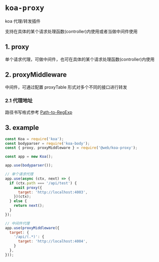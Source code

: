 # `koa-proxy`
koa 代理/转发插件

支持在具体的某个请求处理函数(controller)内使用或者当做中间件使用

## 1. proxy
单个请求代理，可做中间件，也可在具体的某个请求处理函数(controller)内使用

## 2. proxyMiddleware
中间件，可通过配置 proxyTable 形式对多个不同的接口进行转发

### 2.1 代理地址
路径书写格式参考 [Path-to-RegExp](https://www.npmjs.com/package/path-to-regexp)

## 3. example
```js
const Koa = require('koa');
const bodyparser = require('koa-body');
const { proxy, proxyMiddleware } = require('@web/koa-proxy');

const app = new Koa();

app.use(bodyparser());

// 单个请求代理
app.use(async (ctx, next) => {
  if (ctx.path === '/api/test') {
    await proxy({
      target: 'http://localhost:4003',
    })(ctx);
  } else {
    return next();
  }
});

// 中间件代理
app.use(proxyMiddleware({
  target: {
    '/api/(.*)': {
      target: 'http://localhost:4004',
    }
  },
}));
```
